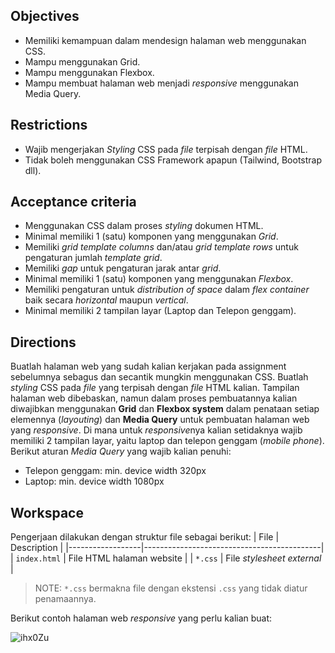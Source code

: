 ## Objectives
* Memiliki kemampuan dalam mendesign halaman web menggunakan CSS.
* Mampu menggunakan Grid.
* Mampu menggunakan Flexbox.
* Mampu membuat halaman web menjadi *responsive* menggunakan Media Query.

## Restrictions
* Wajib mengerjakan _Styling_ CSS pada _file_ terpisah dengan _file_ HTML.
* Tidak boleh menggunakan CSS Framework apapun (Tailwind, Bootstrap dll).

## Acceptance criteria
* Menggunakan CSS dalam proses _styling_ dokumen HTML. 
* Minimal memiliki 1 (satu) komponen yang menggunakan _Grid_.
* Memiliki _grid template columns_ dan/atau _grid template rows_ untuk pengaturan jumlah _template grid_.
* Memiliki _gap_ untuk pengaturan jarak antar _grid_.
* Minimal memiliki 1 (satu) komponen yang menggunakan _Flexbox_.
* Memiliki pengaturan untuk _distribution of space_ dalam _flex container_ baik secara _horizontal_ maupun _vertical_.
* Minimal memiliki 2 tampilan layar (Laptop dan Telepon genggam).

## Directions
Buatlah halaman web yang sudah kalian kerjakan pada assignment sebelumnya sebagus dan secantik mungkin menggunakan CSS. Buatlah _styling_ CSS pada _file_ yang terpisah dengan _file_ HTML kalian. Tampilan halaman web dibebaskan, namun dalam proses pembuatannya kalian diwajibkan menggunakan **Grid** dan **Flexbox system** dalam penataan setiap elemennya (_layouting_) dan **Media Query** untuk pembuatan halaman web yang *responsive*. Di mana untuk *responsive*nya kalian setidaknya wajib memiliki 2 tampilan layar, yaitu laptop dan telepon genggam (_mobile phone_). Berikut aturan _Media Query_ yang wajib kalian penuhi:
* Telepon genggam: min. device width 320px
* Laptop: min. device width 1080px

## Workspace
Pengerjaan dilakukan dengan struktur file sebagai berikut:
| File             | Description                                |
|------------------|--------------------------------------------|
| `index.html`     | File HTML halaman website                  |
| `*.css`          | File *stylesheet external*                 |


> NOTE: `*.css` bermakna file dengan ekstensi `.css` yang tidak diatur penamaannya.

Berikut contoh halaman web *responsive* yang perlu kalian buat:

![ihx0Zu](https://static.wixstatic.com/media/c723c1_49762c72a0244486ab594a077e398594~mv2.gif)



